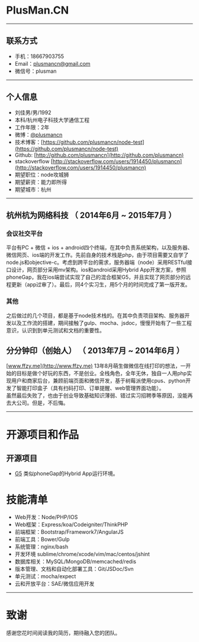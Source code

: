 # PlusMan.CN
---

## 联系方式

- 手机：18667903755
- Email：plusmancn@gmail.com
- 微信号：plusman

---

## 个人信息

- 刘佳男/男/1992 
- 本科/杭州电子科技大学通信工程
- 工作年限：2年
- 微博：[@plusmancn](http://weibo.com/plusmancn)
- 技术博客：[https://github.com/plusmancn/node-test](https://github.com/plusmancn/node-test)
- Github: [http://github.com/plusmancn](http://github.com/plusmancn)
- stackoverflow [http://stackoverflow.com/users/1914450/plusmancn](http://stackoverflow.com/users/1914450/plusmancn)
- 期望职位：node攻城狮
- 期望薪资：能力即所得
- 期望城市：杭州

---

## 杭州杭为网络科技 （ 2014年6月 ~ 2015年7月 ）

### 会议社交平台
平台有PC + 微信 + ios + android四个终端，在其中负责系统架构，以及服务器、微信网页、ios端的开发工作。先前自身的技术栈是php，由于项目需要又自学了node.js和objective-c。考虑到跨平台的需求，服务器端（node）采用RESTful接口设计，网页部分采用mv架构。ios和android采用Hybrid App开发方案，参照phoneGap，我在ios端尝试实现了自己的混合框架G5，并且实现了网页部分的远程更新（app过审了）。最后，同4个实习生，用5个月的时间完成了第一版开发。

### 其他
之后做过的几个项目，都是基于node技术栈的。在其中负责项目架构、服务器开发以及工作流的搭建，期间接触了gulp、mocha、jsdoc，慢慢开始有了一些工程意识，认识到到单元测试和文档的重要性。
 
## 分分钟印（创始人） （ 2013年7月 ~ 2014年6月 ）
[www.ffzy.me](http://www.ffzy.me) 13年8月萌生做微信在线打印的想法，一开始的目标是做个好玩的东西，不是创业。全栈角色，全年无休，独自一人用php实现用户和商家后台，兼顾前端页面和微信开发，基于树莓派使用cpus、python开发了智能打印盒子（具有扫码打印、订单提醒、web管理界面功能）。  
虽然最后失败了，也由于创业导致基础知识薄弱、错过实习招聘季等原因，没能再去大公司。但是，不后悔。

---

# 开源项目和作品

## 开源项目
 - [G5](https://github.com/plusmancn/G5.git) 类似phoneGap的Hybrid App运行环境。

# 技能清单
- Web开发：Node/PHP/IOS
- Web框架：Express/koa/Codeigniter/ThinkPHP
- 前端框架：Bootstrap/Framework7/AngularJS
- 前端工具：Bower/Gulp
- 系统管理：nginx/bash
- 开发环境  sublime/chrome/xcode/vim/mac/centos/jshint
- 数据库相关：MySQL/MongoDB/memcached/redis
- 版本管理、文档和自动化部署工具：Git/JSDoc/Svn
- 单元测试：mocha/expect
- 云和开放平台：SAE/微信应用开发

---

# 致谢
感谢您花时间阅读我的简历，期待融入您的团队。
